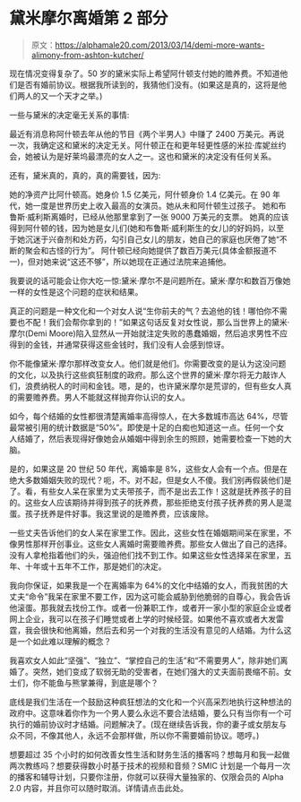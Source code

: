 # 黛米摩尔离婚第 2 部分

> 原文：<https://alphamale20.com/2013/03/14/demi-more-wants-alimony-from-ashton-kutcher/>

现在情况变得复杂了。50 岁的黛米实际上希望阿什顿支付她的赡养费。不知道他们是否有婚前协议。根据我所读到的，我猜他们没有。(如果这是真的，这将是他们两人的又一个天才之举。)

一些与黛米的决定毫无关系的事情:

最近有消息称阿什顿去年从他的节目《两个半男人》中赚了 2400 万美元。再说一次，我确定这和黛米的决定无关。阿什顿正在和更年轻更性感的米拉·库妮丝约会，她被认为是好莱坞最漂亮的女人之一。这也和黛米的决定没有任何关系。

还有，黛米真的，真的，真的需要钱，因为:

她的净资产比阿什顿高。她身价 1.5 亿美元，阿什顿身价 1.4 亿美元。在 90 年代，她一度是世界历史上收入最高的女演员。她从未和阿什顿生过孩子。
她和布鲁斯·威利斯离婚时，已经从他那里拿到了一张 9000 万美元的支票。
她真的应该得到阿什顿的钱，因为她是女儿们(她和布鲁斯·威利斯生的女儿)的好妈妈，以至于她沉迷于兴奋剂和处方药，勾引自己女儿的朋友，她自己的家庭也厌倦了她“不断的聚会和古怪的行为”。
阿什顿已经向她提供了数百万美元(具体金额报道不一)，但对她来说“这还不够”，所以她现在正通过法院来追捕他。

我要说的话可能会让你大吃一惊:黛米·摩尔不是问题所在。黛米·摩尔和数百万像她一样的女性是这个问题的症状和结果。

真正的问题是一种文化和一个对女人说“生你前夫的气？去追他的钱！哪怕你不需要也不配！我们会帮你拿到的！”如果这句话反复对女性说，那么当世界上的黛米·摩尔(Demi Moore)陷入显然从一开始就注定失败的愚蠢婚姻，然后追求男性不应得到的金钱，并通常获得这些金钱时，我们没有人会感到惊讶。

你不能像黛米·摩尔那样改变女人。他们就是他们。你需要改变的是认为这没问题的文化，以及执行这些疯狂制度的政府。那么这个世界的黛米·摩尔将无力敲诈人们，浪费纳税人的时间和金钱。嗯，是的，也许黛米摩尔是荒谬的，但有些女人真的需要赡养费。男人不能就这样抛弃你认识的女人。

如今，每个结婚的女性都很清楚离婚率高得惊人，在大多数城市高达 64%，尽管最常被引用的统计数据是“50%”。即使是十足的白痴也知道这一点。任何一个女人结婚了，然后表现得好像她会从婚姻中得到余生的照顾，她需要检查一下她的大脑。

是的，如果这是 20 世纪 50 年代，离婚率是 8%，这些女人会有一个点。但是在绝大多数婚姻失败的现代？呃，不。对不起，但是女人不傻。我们别再假装他们是了。看，有些女人呆在家里为丈夫带孩子，而不是出去工作！这就是抚养孩子的目的。这些女人应该期待并得到孩子的抚养费，那些拒绝支付孩子抚养费的男人是混蛋。孩子抚养是件好事。我这里说的是赡养费，应该废除。

一些丈夫告诉他们的女人呆在家里工作。因此，这些女性在婚姻期间呆在家里，不像男性那样开创事业。这些女人离婚时需要赡养费。那些女人做出了自己的选择。没有人拿枪指着他们的头，强迫他们找不到工作。如果这些女性选择呆在家里，五年、十年或十五年不工作，那是她们的决定。

我向你保证，如果我是一个在离婚率为 64%的文化中结婚的女人，而我贫困的大丈夫“命令”我呆在家里不要工作，因为这可能会威胁到他脆弱的自尊心，我会告诉他滚蛋。那我就去找份工作。或者一份兼职工作，或者开一家小型的家庭企业或者网上企业，我可以在孩子们睡觉或者上学的时候经营。如果他不喜欢或者大发雷霆，我会很快和他离婚，然后去和另一个对我的生活没有意见的人结婚。为什么这是一个如此难以理解的概念？

我喜欢女人如此“坚强”、“独立”、“掌控自己的生活”和“不需要男人”，除非她们离婚了。突然，她们变成了软弱无助的受害者，在她们强大的丈夫面前畏缩不前。女士们，你不能鱼与熊掌兼得，到底是哪个？

底线是我们生活在一个鼓励这种疯狂想法的文化和一个兴高采烈地执行这种想法的政府中。这意味着你作为一个男人要么永远不要合法结婚，要么只有当你有一个可执行的婚前协议时才结婚。问题解决了。(现在继续告诉我，你的妻子或女朋友与众不同，不像其他人，永远不会那样做，所以你不需要婚前协议。嗯哼。)

想要超过 35 个小时的如何改善女性生活和财务生活的播客吗？想每月和我一起做两次教练吗？想要获得数小时基于技术的视频和音频？SMIC 计划是一个每月一次的播客和辅导计划，只要你注册，你就可以获得大量独家的、仅限会员的 Alpha 2.0 内容，并且你可以随时取消。详情请点击此处。